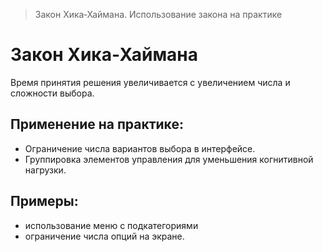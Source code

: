 > Закон Хика‐Хаймана. Использование закона на практике

# Закон Хика‐Хаймана
Время принятия решения увеличивается с увеличением числа и сложности выбора.

## Применение на практике:
- Ограничение числа вариантов выбора в интерфейсе.
- Группировка элементов управления для уменьшения когнитивной нагрузки.

## Примеры: 
- использование меню с подкатегориями
- ограничение числа опций на экране.